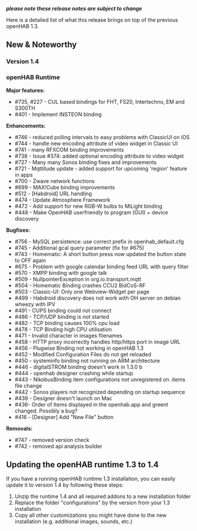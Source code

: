 _**please note these release notes are subject to change**_

Here is a detailed list of what this release brings on top of the previous openHAB 1.3.

## New & Noteworthy

### Version 1.4

### openHAB Runtime

**Major features:**
* #735, #227 - CUL based bindings for FHT, FS20, Intertechno, EM and S300TH 
* #401 - Implement INSTEON binding

**Enhancements:**
* #746 - reduced polling intervals to easy problems with ClassicUI on iOS
* #744 - handle new encoding attribute of video widget in Classic UI
* #741 - many RFXCOM binding improvements
* #738 - Issue #374: added optional encoding attribute to video widget
* #727 - Many many Sonos binding fixes and improvements
* #721 - Mqttitude update - added support for upcoming 'region' feature in apps
* #700 - Zwave network functions
* #699 - MAX!Cube binding improvements
* #512 - [Habdroid] URL handling 
* #474 - Update Atmosphere Framework
* #472 - Add support for new RGB-W bulbs to MiLight binding
* #448 - Make OpenHAB userfriendly to program (GUI) + device discovery

**Bugfixes:**
* #756 - MySQL persistence: use correct prefix in openhab_default.cfg
* #745 - Additional gcal query parameter (fix for #675)
* #743 - Homematic: A short button press now updated the button state to OFF again
* #675 - Problem with google calendar binding feed URL with query filter 
* #570 - XMPP binding with google talk
* #509 - NullpointerException in org.io.transport.mqtt 
* #504 - Homematic Binding crashes CCU2 BidCoS-RF 
* #503 - Classic-UI: Only one Webview-Widget per page
* #499 - Habdroid discovery does not work with OH server on debian wheezy with IPV
* #491 - CUPS binding could not connect 
* #486 - TCP/UDP binding is not started
* #482 - TCP binding causes 100&#37; cpu load 
* #478 - TCP Binding high CPU utilisation
* #471 - Invalid character in images filenames 
* #458 - HTTP proxy incorrectly handles http/https port in image URL
* #456 - Plugwise Binding not working in openHAB 1.3
* #452 - Modified Configuration Files do not get reloaded
* #450 - systeminfo binding not running on ARM architecture
* #446 - digitalSTROM binding doesn't work in 1.3.0 b
* #444 - openhab designer crashing while startup 
* #443 - NikobusBinding item configurations not unregistered on .items file change
* #442 - Sonos players not recognized depending on startup sequence
* #439 - Designer doesn't launch on Mac
* #436- Order of Items displayed in the openhab.app and greent changed. Possibly a bug?
* #416 - [Designer] Add "New File" button

**Removals:**
* #747 - removed version check
* #742 - removed api analysis builder

## Updating the openHAB runtime 1.3 to 1.4

If you have a running openHAB runtime 1.3 installation, you can easily update it to version 1.4 by following these steps:
1. Unzip the runtime 1.4 and all required addons to a new installation folder
1. Replace the folder "configurations" by the version from your 1.3 installation
1. Copy all other customizations you might have done to the new installation (e.g. additional images, sounds, etc.)